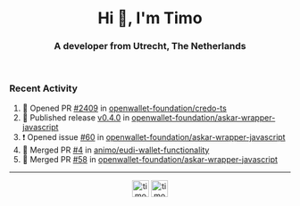 <h1 align="center">Hi 👋, I'm Timo</h1>
<h3 align="center">A developer from Utrecht, The Netherlands</h3>
<br/>
<!-- https://github.com/rahuldkjain/github-profile-readme-generator --!>

<!--  <p align="left"><img src="https://github-readme-stats.vercel.app/api?username=timoglastra&show_icons=true&count_private=true&" alt="timoglastra" /></p> --!>

<!--
Github language stats
<p align="left"><img src="https://github-readme-stats.vercel.app/api/top-langs/?username=timoglastra&layout=compact" alt="timoglastra" /><p>
-->

<!-- Codestats language stats -->
<!-- <p align="left"><img src="https://codestats-readme.vercel.app/api/top-langs/?username=timoglastra&layout=compact&language_count=12" alt="timoglastra" /><p>    --!>
  
<h3>Recent Activity</h3>

<!--START_SECTION:activity-->
1. 💪 Opened PR [#2409](https://github.com/openwallet-foundation/credo-ts/pull/2409) in [openwallet-foundation/credo-ts](https://github.com/openwallet-foundation/credo-ts)
2. 🚀 Published release [v0.4.0](https://github.com/openwallet-foundation/askar-wrapper-javascript/releases/tag/v0.4.0) in [openwallet-foundation/askar-wrapper-javascript](https://github.com/openwallet-foundation/askar-wrapper-javascript)
3. ❗ Opened issue [#60](https://github.com/openwallet-foundation/askar-wrapper-javascript/issues/60) in [openwallet-foundation/askar-wrapper-javascript](https://github.com/openwallet-foundation/askar-wrapper-javascript)
4. 🎉 Merged PR [#4](https://github.com/animo/eudi-wallet-functionality/pull/4) in [animo/eudi-wallet-functionality](https://github.com/animo/eudi-wallet-functionality)
5. 🎉 Merged PR [#58](https://github.com/openwallet-foundation/askar-wrapper-javascript/pull/58) in [openwallet-foundation/askar-wrapper-javascript](https://github.com/openwallet-foundation/askar-wrapper-javascript)
<!--END_SECTION:activity-->

---

<p align="center">
<a href="https://twitter.com/timoglastra" target="blank"><img align="center" src="https://cdn.jsdelivr.net/npm/simple-icons@3.0.1/icons/twitter.svg" alt="timoglastra" height="30" width="30" /></a>
<a href="https://linkedin.com/in/timoglastra" target="blank"><img align="center" src="https://cdn.jsdelivr.net/npm/simple-icons@3.0.1/icons/linkedin.svg" alt="timoglastra" height="30" width="30" /></a>
</p>



